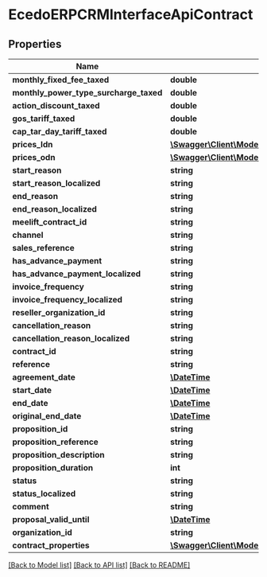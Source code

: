 # EcedoERPCRMInterfaceApiContract

## Properties
Name | Type | Description | Notes
------------ | ------------- | ------------- | -------------
**monthly_fixed_fee_taxed** | **double** |  | [optional] 
**monthly_power_type_surcharge_taxed** | **double** |  | [optional] 
**action_discount_taxed** | **double** |  | [optional] 
**gos_tariff_taxed** | **double** |  | [optional] 
**cap_tar_day_tariff_taxed** | **double** |  | [optional] 
**prices_ldn** | [**\Swagger\Client\Model\EcedoERPCRMInterfaceApiContractPrices**](EcedoERPCRMInterfaceApiContractPrices.md) |  | [optional] 
**prices_odn** | [**\Swagger\Client\Model\EcedoERPCRMInterfaceApiContractPrices**](EcedoERPCRMInterfaceApiContractPrices.md) |  | [optional] 
**start_reason** | **string** |  | [optional] 
**start_reason_localized** | **string** |  | [optional] 
**end_reason** | **string** |  | [optional] 
**end_reason_localized** | **string** |  | [optional] 
**meelift_contract_id** | **string** |  | [optional] 
**channel** | **string** |  | [optional] 
**sales_reference** | **string** |  | [optional] 
**has_advance_payment** | **string** |  | [optional] 
**has_advance_payment_localized** | **string** |  | [optional] 
**invoice_frequency** | **string** |  | [optional] 
**invoice_frequency_localized** | **string** |  | [optional] 
**reseller_organization_id** | **string** |  | [optional] 
**cancellation_reason** | **string** |  | [optional] 
**cancellation_reason_localized** | **string** |  | [optional] 
**contract_id** | **string** |  | [optional] 
**reference** | **string** |  | [optional] 
**agreement_date** | [**\DateTime**](\DateTime.md) |  | [optional] 
**start_date** | [**\DateTime**](\DateTime.md) |  | [optional] 
**end_date** | [**\DateTime**](\DateTime.md) |  | [optional] 
**original_end_date** | [**\DateTime**](\DateTime.md) |  | [optional] 
**proposition_id** | **string** |  | [optional] 
**proposition_reference** | **string** |  | [optional] 
**proposition_description** | **string** |  | [optional] 
**proposition_duration** | **int** |  | [optional] 
**status** | **string** |  | [optional] 
**status_localized** | **string** |  | [optional] 
**comment** | **string** |  | [optional] 
**proposal_valid_until** | [**\DateTime**](\DateTime.md) |  | [optional] 
**organization_id** | **string** |  | [optional] 
**contract_properties** | [**\Swagger\Client\Model\EcedoERPCRMInterfaceApiContractProperty[]**](EcedoERPCRMInterfaceApiContractProperty.md) |  | [optional] 

[[Back to Model list]](../README.md#documentation-for-models) [[Back to API list]](../README.md#documentation-for-api-endpoints) [[Back to README]](../README.md)


